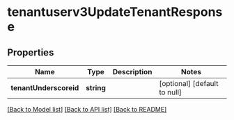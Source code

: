 # tenantuserv3UpdateTenantResponse

## Properties
Name | Type | Description | Notes
------------ | ------------- | ------------- | -------------
**tenantUnderscoreid** | **string** |  | [optional] [default to null]

[[Back to Model list]](../README.md#documentation-for-models) [[Back to API list]](../README.md#documentation-for-api-endpoints) [[Back to README]](../README.md)


